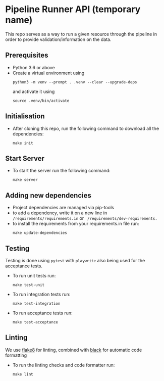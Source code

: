 # Pipeline Runner API (temporary name)

This repo serves as a way to run a given resource through the pipeline in order to provide validation/information on the data.

## Prerequisites
- Python 3.6 or above
- Create a virtual environment using
    ```
    python3 -m venv --prompt . .venv --clear --upgrade-deps
    ```
  and activate it using
    ```
    source .venv/bin/activate
    ```

## Initialisation
- After cloning this repo, run the following command to download all the dependencies:
    ```
    make init
    ```

## Start Server
- To start the server run the following command:
    ```
    make server
    ```

## Adding new dependencies
- Project dependencies are managed via pip-tools
- to add a dependency, write it on a new line in ` /requirements/requirements.in ` or ` /requirements/dev-requirements.`
- to install the requirements from your requirements.in file run:
    ```
    make update-dependencies
    ```


## Testing
Testing is done using `pytest` with `playwrite` also being used for the acceptance tests.
- To run unit tests run:
    ```
    make test-unit
    ```
- To run integration tests run:
    ```
    make test-integration
    ```
- To run acceptance tests run:
    ```
    make test-acceptance
    ```

## Linting
We use [flake8](https://flake8.pycqa.org/en/latest/) for linting, combined with [black](https://black.readthedocs.io/en/stable/) for automatic code formatting
- To run the linting checks and code formatter run:
    ```
    make lint
    ```
